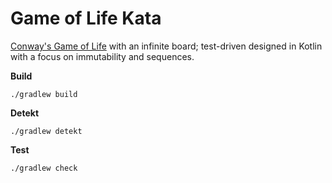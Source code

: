 # Game of Life Kata

[Conway's Game of Life](https://en.wikipedia.org/wiki/Conway%27s_Game_of_Life) with an infinite board; test-driven designed in Kotlin with a focus on immutability and sequences. 

**Build**
```
./gradlew build
```

**Detekt**
```
./gradlew detekt
```

**Test**
```
./gradlew check
```